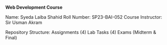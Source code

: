 ********Web Development Course********

Name: Syeda Laiba Shahid
Roll Number: SP23-BAI-052
Course Instructor: Sir Usman Akram

Repository Structure:
Assignments (4)
Lab Tasks (4)
Exams (Midterm & Final)
